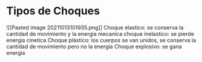 # Tipos de Choques
![[Pasted image 20211013101935.png]]
Choque elastico: se conserva la cantidad de movimiento y la energia mecanica
choque inelastico: se pierde energia cinetica
Choque plástico: los cuerpos se van unidos, se conserva la cantidad de movimiento pero no la energía
Choque explosivo: se gana energía
